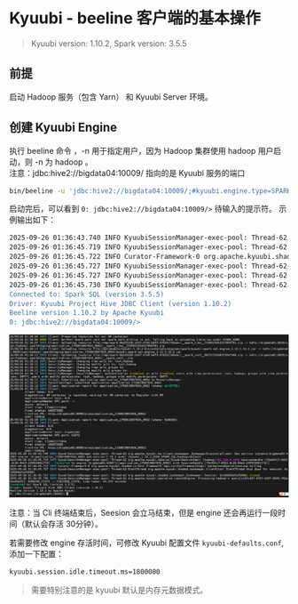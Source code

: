 # Kyuubi - beeline 客户端的基本操作  

>Kyuubi version: 1.10.2, Spark version: 3.5.5   

## 前提 
启动 Hadoop 服务（包含 Yarn） 和 Kyuubi Server 环境。 

## 创建 Kyuubi Engine 
执行 beeline 命令 ，-n 用于指定用户，因为 Hadoop 集群使用 hadoop 用户启动，则 -n 为 hadoop 。   
注意：jdbc:hive2://bigdata04:10009/ 指向的是 Kyuubi 服务的端口  
```bash
bin/beeline -u 'jdbc:hive2://bigdata04:10009/;#kyuubi.engine.type=SPARK_SQL;spark.master=yarn;spark.submit.deployMode=cluster' -n hadoop
```

启动完后，可以看到 `0: jdbc:hive2://bigdata04:10009/>` 待输入的提示符。 示例输出如下：      
```bash
2025-09-26 01:36:43.740 INFO KyuubiSessionManager-exec-pool: Thread-62 org.apache.kyuubi.ha.client.zookeeper.ZookeeperDiscoveryClient: Get service instance:bigdata03:42907 engine id:application_1758819807834_0002 and version:1.10.2 under /kyuubi_1.10.2_USER_SPARK_SQL/hadoop/default
2025-09-26 01:36:45.719 INFO KyuubiSessionManager-exec-pool: Thread-62 org.apache.kyuubi.session.KyuubiSessionImpl: [hadoop:192.168.0.164] SessionHandle [75e99fc7-0952-4c20-84e3-23993368177d] - Connected to engine [bigdata03:42907]/[application_1758819807834_0002] with SessionHandle [75e99fc7-0952-4c20-84e3-23993368177d]]
2025-09-26 01:36:45.722 INFO Curator-Framework-0 org.apache.kyuubi.shaded.curator.framework.imps.CuratorFrameworkImpl: backgroundOperationsLoop exiting
2025-09-26 01:36:45.727 INFO KyuubiSessionManager-exec-pool: Thread-62-EventThread org.apache.kyuubi.shaded.zookeeper.ClientCnxn: EventThread shut down for session: 0x100056d7af50001
2025-09-26 01:36:45.727 INFO KyuubiSessionManager-exec-pool: Thread-62 org.apache.kyuubi.shaded.zookeeper.ZooKeeper: Session: 0x100056d7af50001 closed
2025-09-26 01:36:45.730 INFO KyuubiSessionManager-exec-pool: Thread-62 org.apache.kyuubi.operation.LaunchEngine: Processing hadoop's query[c14fcd27-4f67-4297-8045-782eb5e60a59]: RUNNING_STATE -> FINISHED_STATE, time taken: 44.375 seconds
Connected to: Spark SQL (version 3.5.5)
Driver: Kyuubi Project Hive JDBC Client (version 1.10.2)
Beeline version 1.10.2 by Apache Kyuubi
0: jdbc:hive2://bigdata04:10009/>  
```

![usebeeline01](images/usebeeline01.png)  

注意：当 Cli 终端结束后，Seesion 会立马结束，但是 engine 还会再运行一段时间（默认会存活 30分钟）。    

若需要修改 engine 存活时间，可修改 Kyuubi 配置文件 `kyuubi-defaults.conf`,添加一下配置：  
```bash
kyuubi.session.idle.timeout.ms=1800000 
```

>需要特别注意的是 kyuubi 默认是内存元数据模式。   
